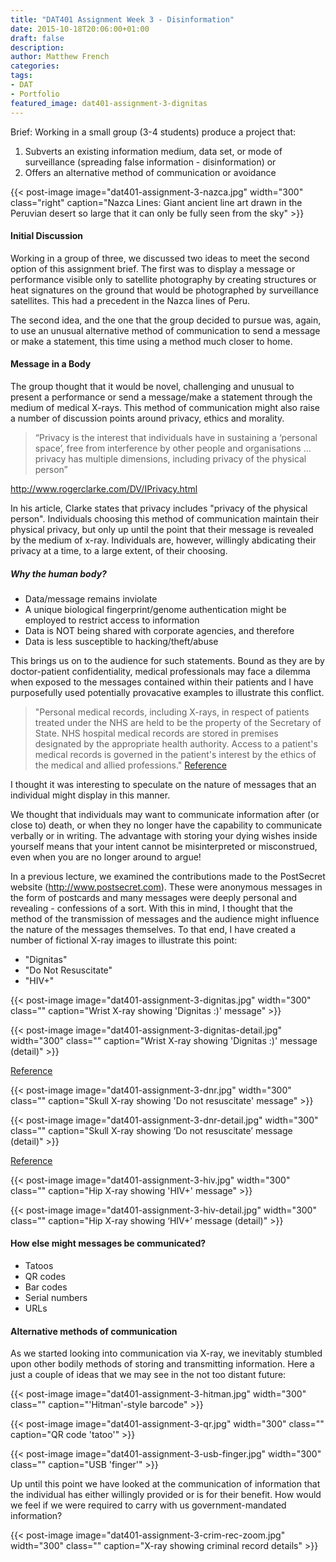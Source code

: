 ```yaml
---
title: "DAT401 Assignment Week 3 - Disinformation"
date: 2015-10-18T20:06:00+01:00
draft: false
description: 
author: Matthew French
categories:
tags:
- DAT
- Portfolio
featured_image: dat401-assignment-3-dignitas
---
```


Brief: Working in a small group (3-4 students) produce a project that:

1. Subverts an existing information medium, data set, or mode of surveillance (spreading false information - disinformation)
or
2. Offers an alternative method of communication or avoidance

<!--more-->

{{< post-image image="dat401-assignment-3-nazca.jpg" width="300" class="right" caption="Nazca Lines: Giant ancient line art drawn in the Peruvian desert so large that it can only be fully seen from the sky" >}}

#### Initial Discussion

Working in a group of three, we discussed two ideas to meet the second option of this assignment brief. The first was to display a message or performance visible only to satellite photography by creating structures or heat signatures on the ground that would be photographed by surveillance satellites. This had a precedent in the Nazca lines of Peru.

The second idea, and the one that the group decided to pursue was, again, to use an unusual alternative method of communication to send a message or make a statement, this time using a method much closer to home.

<!--more-->

#### Message in a Body

The group thought that it would be novel, challenging and unusual to present a performance or send a message/make a statement through the medium of medical X-rays. This method of communication might also raise a number of discussion points around privacy, ethics and morality.

> “Privacy is the interest that individuals have in sustaining a ‘personal space’, free from interference by other people and organisations ... privacy has multiple dimensions, including privacy of the physical person”

<http://www.rogerclarke.com/DV/IPrivacy.html>

In his article, Clarke states that privacy includes "privacy of the physical person". Individuals choosing this method of communication maintain their physical privacy, but only up until the point that their message is revealed by the medium of x-ray. Individuals are, however, willingly abdicating their privacy at a time, to a large extent, of their choosing.

##### Why the human body?

- Data/message remains inviolate
- A unique biological fingerprint/genome authentication might be employed to restrict access to information
- Data is NOT being shared with corporate agencies, and therefore
- Data is less susceptible to hacking/theft/abuse

This brings us on to the audience for such statements. Bound as they are by doctor-patient confidentiality, medical professionals may face a dilemma when exposed to the messages contained within their patients and I have purposefully used potentially provacative examples to illustrate this conflict.

> "Personal medical records, including X-rays, in respect of patients treated under the NHS are held to be the property of the Secretary of State. NHS hospital medical records are stored in premises designated by the appropriate health authority. Access to a patient's medical records is governed in the patient's interest by the ethics of the medical and allied professions." [Reference](<http://hansard.millbanksystems.com/written_answers/1976/nov/30/medical-records-ownership-and-storage>)

I thought it was interesting to speculate on the nature of messages that an individual might display in this manner.

We thought that individuals may want to communicate information after (or close to) death, or when they no longer have the capability to communicate verbally or in writing. The advantage with storing your dying wishes inside yourself means that your intent cannot be misinterpreted or misconstrued, even when you are no longer around to argue!

In a previous lecture, we examined the contributions made to the PostSecret website (<http://www.postsecret.com>). These were anonymous messages in the form of postcards and many messages were deeply personal and revealing - confessions of a sort. With this in mind, I thought that the method of the transmission of messages and the audience might influence the nature of the messages themselves. To that end, I have created a number of fictional X-ray images to illustrate this point:

- "Dignitas"
- "Do Not Resuscitate"
- "HIV+"

{{< post-image image="dat401-assignment-3-dignitas.jpg" width="300" class="" caption="Wrist X-ray showing 'Dignitas :)' message" >}}

{{< post-image image="dat401-assignment-3-dignitas-detail.jpg" width="300" class="" caption="Wrist X-ray showing 'Dignitas :)' message (detail)" >}}

[Reference](<https://en.wikipedia.org/wiki/Dignitas_%28assisted_dying_organisation%29>)

{{< post-image image="dat401-assignment-3-dnr.jpg" width="300" class="" caption="Skull X-ray showing 'Do not resuscitate' message" >}}

{{< post-image image="dat401-assignment-3-dnr-detail.jpg" width="300" class="" caption="Skull X-ray showing ‘Do not resuscitate’ message (detail)" >}}

[Reference](<https://en.wikipedia.org/wiki/Do_not_resuscitate>)

{{< post-image image="dat401-assignment-3-hiv.jpg" width="300" class="" caption="Hip X-ray showing 'HIV+' message" >}}

{{< post-image image="dat401-assignment-3-hiv-detail.jpg" width="300" class="" caption="Hip X-ray showing ‘HIV+’ message (detail)" >}}

#### How else might messages be communicated?

- Tatoos
- QR codes
- Bar codes
- Serial numbers
- URLs

#### Alternative methods of communication

As we started looking into communication via X-ray, we inevitably stumbled upon other bodily methods of storing and transmitting information. Here a just a couple of ideas that we may see in the not too distant future:

{{< post-image image="dat401-assignment-3-hitman.jpg" width="300" class="" caption="'Hitman'-style barcode" >}}

{{< post-image image="dat401-assignment-3-qr.jpg" width="300" class="" caption="QR code 'tatoo'" >}}

{{< post-image image="dat401-assignment-3-usb-finger.jpg" width="300" class="" caption="USB 'finger'" >}}

Up until this point we have looked at the communication of information that the individual has either willingly provided or is for their benefit. How would we feel if we were required to carry with us government-mandated information?

{{< post-image image="dat401-assignment-3-crim-rec-zoom.jpg" width="300" class="" caption="X-ray showing criminal record details" >}}